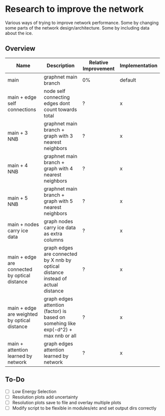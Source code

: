 # Research to improve the network

Various ways of trying to improve network performance.
Some by changing some parts of the network design/architecture.
Some by including data about the ice.

## Overview

Name | Description | Relative Improvement | Implementation
--- | --- | --- | ---
main | graphnet main branch | 0% | default
main + edge self connections | node self connecting edges dont count towards total | ? | x
main + 3 NNB | graphnet main branch + graph with 3 nearest neighbors | ? | x
main + 4 NNB | graphnet main branch + graph with 4 nearest neighbors | ? | x
main + 5 NNB | graphnet main branch + graph with 5 nearest neighbors | ? | x
main + nodes carry ice data | graph nodes carry ice data as extra columns | ? | x
main + edge are connected by optical distance | graph edges are connected by X nnb by optical distance instead of actual distance | ? | x
main + edge are weighted by optical distance | graph edges attention (factor) is based on somehing like exp(-d^2) + max nnb or all | ? | x
main + attention learned by network | graph edges attention learned by network | ? | x


## To-Do

- [ ] Low Energy Selection
- [ ] Resolution plots add uncertainty
- [ ] Resolution plots save to file and overlay multiple plots
- [ ] Modify script to be flexible in modules/etc and set output dirs correctly
